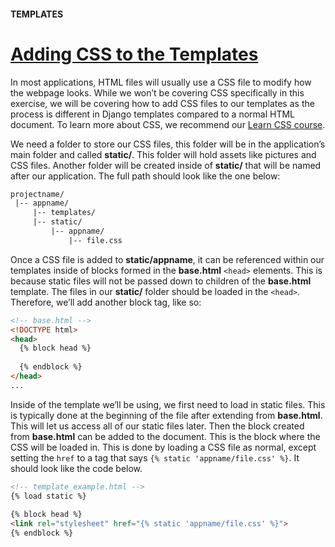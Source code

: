 #### TEMPLATES

# [Adding CSS to the Templates](https://www.codecademy.com/paths/build-python-web-apps-with-django/tracks/templates-in-django/modules/django-templates/lessons/django-templates-lesson/exercises/adding-css-to-the-templates)

In most applications, HTML files will usually use a CSS file to modify how the webpage looks. 
While we won’t be covering CSS specifically in this exercise, 
we will be covering how to add CSS files to our templates as the process is different in Django templates compared to a normal HTML document. 
To learn more about CSS, we recommend our [Learn CSS course](https://www.codecademy.com/paths/build-python-web-apps-with-django/tracks/templates-in-django/modules/django-templates/lessons/django-templates-lesson/exercises/adding-css-to-the-templates).

We need a folder to store our CSS files, this folder will be in the application’s main folder and called **static/**. 
This folder will hold assets like pictures and CSS files. 
Another folder will be created inside of **static/** that will be named after our application. 
The full path should look like the one below:
```txt
projectname/
 |-- appname/
     |-- templates/
     |-- static/
         |-- appname/
             |-- file.css
```
Once a CSS file is added to **static/appname**, it can be referenced within our templates inside of blocks formed in the **base.html** `<head>` elements. 
This is because static files will not be passed down to children of the **base.html** template. 
The files in our **static/** folder should be loaded in the `<head>`. 
Therefore, we’ll add another block tag, like so:
```html
<!-- base.html -->
<!DOCTYPE html>
<head>
  {% block head %}
 
  {% endblock %}
</head>
...
```
Inside of the template we’ll be using, we first need to load in static files. 
This is typically done at the beginning of the file after extending from **base.html**. 
This will let us access all of our static files later. 
Then the block created from **base.html** can be added to the document. 
This is the block where the CSS will be loaded in. 
This is done by loading a CSS file as normal, except setting the `href` to a tag that says `{% static 'appname/file.css' %}`. 
It should look like the code below.
```html
<!-- template_example.html -->
{% load static %}
 
{% block head %}
<link rel="stylesheet" href="{% static 'appname/file.css' %}">
{% endblock %}
```
